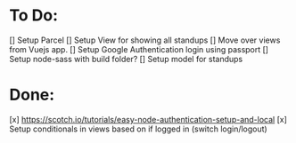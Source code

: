 # To Do:
[] Setup Parcel
[] Setup View for showing all standups
[] Move over views from Vuejs app.
[] Setup Google Authentication login using passport
[] Setup node-sass with build folder?
[] Setup model for standups

# Done:
[x] https://scotch.io/tutorials/easy-node-authentication-setup-and-local
[x] Setup conditionals in views based on if logged in (switch login/logout)
